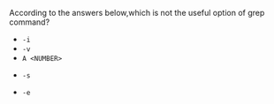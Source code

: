 According to the answers below,which is not the useful option of grep command?
* `-i`
* `-v`
* `A <NUMBER>`
+ `-s`
* `-e`
